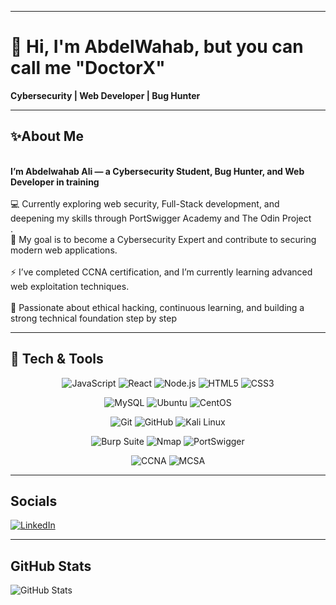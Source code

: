 <!-- ============================= -->
<!--          BANNER SECTION       -->
<!-- ============================= -->



---

<!-- ============================= -->
<!--          INTRODUCTION         -->
<!-- ============================= -->

# 👋 Hi, I'm AbdelWahab, but you can call me "DoctorX" 
**Cybersecurity | Web Developer | Bug Hunter**

---

<!-- ============================= -->
<!--             ABOUT ME          -->
<!-- ============================= -->

## ✨About Me  
<br>**I’m Abdelwahab Ali — a Cybersecurity Student, Bug Hunter, and Web Developer in training**</br>
<br>💻 Currently exploring web security, Full-Stack development, and deepening my skills through PortSwigger Academy and The Odin Project</br>.
<br>🎯 My goal is to become a Cybersecurity Expert and contribute to securing modern web applications.</br>
<br>⚡ I’ve completed CCNA certification, and I’m currently learning advanced web exploitation techniques.</br>
<br>🚀 Passionate about ethical hacking, continuous learning, and building a strong technical foundation step by step  </br>

---

<!-- ============================= -->
<!--         TECH & TOOLS          -->
<!-- ============================= -->

<!-- ============================= -->
<!--         TECH & TOOLS          -->
<!-- ============================= -->

## 🧰 Tech & Tools

<p align="center">
  <img alt="JavaScript" src="https://img.shields.io/badge/JavaScript-F7DF1E?style=for-the-badge&logo=javascript&logoColor=black" />
  <img alt="React" src="https://img.shields.io/badge/React-61DAFB?style=for-the-badge&logo=react&logoColor=black" />
  <img alt="Node.js" src="https://img.shields.io/badge/Node.js-339933?style=for-the-badge&logo=nodedotjs&logoColor=white" />
  <img alt="HTML5" src="https://img.shields.io/badge/HTML5-E34F26?style=for-the-badge&logo=html5&logoColor=white" />
  <img alt="CSS3" src="https://img.shields.io/badge/CSS3-1572B6?style=for-the-badge&logo=css3&logoColor=white" />
</p>

<p align="center">
  <img alt="MySQL" src="https://img.shields.io/badge/MySQL-4479A1?style=for-the-badge&logo=mysql&logoColor=white" />
  <img alt="Ubuntu" src="https://img.shields.io/badge/Ubuntu-E95420?style=for-the-badge&logo=ubuntu&logoColor=white" />
  <img alt="CentOS" src="https://img.shields.io/badge/CentOS-262577?style=for-the-badge&logo=centos&logoColor=white" />
</p>

<p align="center">
  <img alt="Git" src="https://img.shields.io/badge/Git-F05032?style=for-the-badge&logo=git&logoColor=white" />
  <img alt="GitHub" src="https://img.shields.io/badge/GitHub-181717?style=for-the-badge&logo=github&logoColor=white" />
  <img alt="Kali Linux" src="https://img.shields.io/badge/Kali_Linux-557C94?style=for-the-badge&logo=kali-linux&logoColor=white" />
</p>

<p align="center">
  <img alt="Burp Suite" src="https://img.shields.io/badge/Burp_Suite-FF8000?style=for-the-badge&logo=burp-suite&logoColor=white" />
  <img alt="Nmap" src="https://img.shields.io/badge/Nmap-A73735?style=for-the-badge&logo=nmap&logoColor=white" />
  <img alt="PortSwigger" src="https://img.shields.io/badge/PortSwigger-F26920?style=for-the-badge&logo=portswigger&logoColor=white" />
</p>

<p align="center">
  <img alt="CCNA" src="https://img.shields.io/badge/CCNA-1BA0D9?style=for-the-badge&logo=cisco&logoColor=white" />
  <img alt="MCSA" src="https://img.shields.io/badge/MCSA-0078D4?style=for-the-badge&logo=microsoft&logoColor=white" />
</p>

---
<!-- ============================= -->
<!--           MY PROJECTS         -->
<!-- ============================= -->

<!-- ============================= -->
<!--           WIP PROJECTS        -->
<!-- =========

<!-- ============================= -->
<!--          CONNECT WITH ME      -->
<!-- ============================= -->

## Socials

[![LinkedIn](https://img.shields.io/badge/LinkedIn-0077B5?logo=linkedin&logoColor=white)](https://www.linkedin.com/in/abdelwhab-ali-076b8a316/)  
  

---

<!-- ============================= -->
<!--           GITHUB STATS        -->
<!-- ============================= -->

## GitHub Stats  

![GitHub Stats](https://github-readme-stats.vercel.app/api?username=DoctorX-404&show_icons=true&theme=tokyonight)
